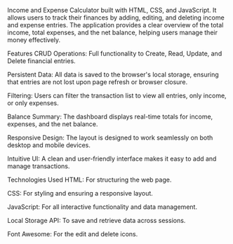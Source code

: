  Income and Expense Calculator built with HTML, CSS, and  JavaScript. It allows users to track their finances by adding, editing, and deleting income and expense entries. The application provides a clear overview of the total income, total expenses, and the net balance, helping users manage their money effectively.

Features
CRUD Operations: Full functionality to Create, Read, Update, and Delete financial entries.

Persistent Data: All data is saved to the browser's local storage, ensuring that entries are not lost upon page refresh or browser closure.

Filtering: Users can filter the transaction list to view all entries, only income, or only expenses.

Balance Summary: The dashboard displays real-time totals for income, expenses, and the net balance.

Responsive Design: The layout is designed to work seamlessly on both desktop and mobile devices.

Intuitive UI: A clean and user-friendly interface makes it easy to add and manage transactions.

Technologies Used
HTML: For structuring the web page.

CSS: For styling and ensuring a responsive layout.

JavaScript: For all interactive functionality and data management.

Local Storage API: To save and retrieve data across sessions.

Font Awesome: For the edit and delete icons.